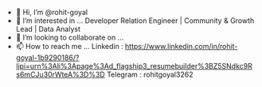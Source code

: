 - 👋 Hi, I’m @rohit-goyal
- 👀 I’m interested in ... Developer Relation Engineer | Community & Growth Lead | Data Analyst
- 💞️ I’m looking to collaborate on ...
- 📫 How to reach me ...
          Linkedin : https://www.linkedin.com/in/rohit-goyal-1b9290186/?lipi=urn%3Ali%3Apage%3Ad_flagship3_resumebuilder%3BZ5SNdkc9Rs6mCJu30rWteA%3D%3D
          Telegram : rohitgoyal3262

<!---
rohit-goyal/rohit-goyal is a ✨ special ✨ repository because its `README.md` (this file) appears on your GitHub profile.
You can click the Preview link to take a look at your changes.
--->

